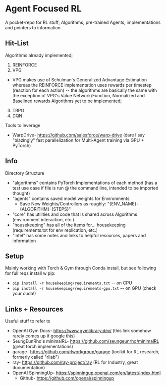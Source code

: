 # Agent Focused RL

A pocket-repo for RL stuff; Algorithms, pre-trained Agents, implementations and pointers to information


## Hit-List
Algorithms already implemented;
1. REINFORCE
2. VPG
  -  VPG makes use of Schulman's Generalized Advantage Estimation whereas the REINFORCE implementation uses rewards per timestep (reaction for each action) -- the algorithms are basically the same with the exception of VPG's Value Network/Function, Normalized and Baselined rewards
Algorithms yet to be implemented;
3. TRPO
4. DQN

Tools to leverage
- WarpDrive- https://github.com/salesforce/warp-drive (dare I say "blazingly" fast parallelization for Multi-Agent training via GPU + PyTorch)


## Info
Directory Structure
- "algorithms" contains PyTorch Implementations of each method (has a test use case if file is run @ the command line, intended to be imported thought)
- "agents" contains saved model weights for Environments 
  - Save New Weights/Controllers as roughly: "{ENV_NAME}-{ALGORITHM}-{STEPS}"
- "core" has utilities and code that is shared across Algorithms (environment interaction, etc.)
- "housekeeping" has all of the items for... housekeeping (requirements.txt for env replication, etc.)
- "intel" has some notes and links to helpful resources, papers and information


## Setup
Mainly working with Torch & Gym through Conda install, but see following for full reqs install w pip:
- `pip install -r housekeeping/requirements.txt` -- on CPU
- `pip install -r housekeeping/requirements-gpu.txt` -- on GPU (check your cuda!)


## Links + Resources
Useful stuff to refer to
- OpenAI Gym Docs- https://www.gymlibrary.dev/ (this link somehow rarely comes up if google this)
- SeungEunRho's minimalRL- https://github.com/seungeunrho/minimalRL (great torch implementations)
- garage- https://github.com/rlworkgroup/garage (toolkit for RL research, formerly called "rllab")
- ray- https://github.com/ray-project/ray (RL for Industry, great documentation)
- OpenAI SpinningUp- https://spinningup.openai.com/en/latest/index.html
  - Github- https://github.com/openai/spinningup 


